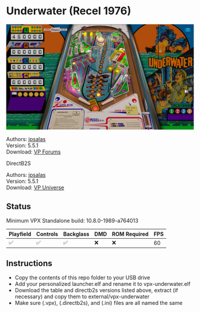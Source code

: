 # Underwater (Recel 1976)

![Table Preview](../../images/vpx-underwater.jpg)

Authors: [jpsalas](https://www.vpforums.org/index.php?showuser=277)  
Version: 5.5.1  
Download: [VP Forums](https://www.vpforums.org/index.php?app=downloads&showfile=16114)

DirectB2S

Authors: [jpsalas](https://www.vpforums.org/index.php?showuser=277)  
Version: 5.5.1  
Download: [VP Universe](https://www.vpforums.org/index.php?app=downloads&showfile=16114)

## Status 

Minimum VPX Standalone build: 10.8.0-1989-a764013

| Playfield | Controls | Backglass | DMD | ROM Required | FPS | 
|-----------|----------|-----------|-----|--------------|-----|
| :white_check_mark: | :white_check_mark: | :white_check_mark: | :x: | :x: | 60 |

## Instructions

- Copy the contents of this repo folder to your USB drive
- Add your personalized launcher.elf and rename it to vpx-underwater.elf
- Download the table and directb2s versions listed above, extract (if necessary) and copy them to external/vpx-underwater
- Make sure (.vpx), (.directb2s), and (.ini) files are all named the same
